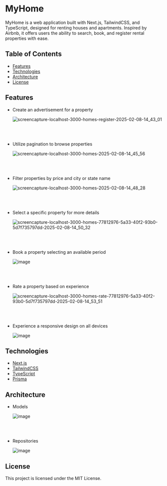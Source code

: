 # MyHome

MyHome is a web application built with Next.js, TailwindCSS, and TypeScript, designed for renting houses and apartments. Inspired by Airbnb, it offers users the ability to search, book, and register rental properties with ease.

## Table of Contents

- [Features](#features)
- [Technologies](#technologies)
- [Architecture](#architecture)
- [License](#license)

## Features

- Create an advertisement for a property

  ![screencapture-localhost-3000-homes-register-2025-02-08-14_43_01](https://github.com/user-attachments/assets/e7dd216c-4c8d-4906-b1b5-76f6c113ab13)

<br></br>
- Utilize pagination to browse properties

  ![screencapture-localhost-3000-homes-2025-02-08-14_45_56](https://github.com/user-attachments/assets/a92e10d2-c8e6-444f-adde-fe56c2c205a1)

<br></br>
- Filter properties by price and city or state name

  ![screencapture-localhost-3000-homes-2025-02-08-14_48_28](https://github.com/user-attachments/assets/8cc46288-88d8-4538-8556-75820cfc934e)

<br></br>
- Select a specific property for more details

  ![screencapture-localhost-3000-homes-77812976-5a33-40f2-93b0-5d7f735797dd-2025-02-08-14_50_32](https://github.com/user-attachments/assets/e905b91e-99fc-485d-b138-2bd46952d879)

<br></br>
- Book a property selecting an available period

  ![image](https://github.com/user-attachments/assets/45b40cac-8f82-4680-a37b-51459bd7f40a)

<br></br>
- Rate a property based on experience

  ![screencapture-localhost-3000-homes-rate-77812976-5a33-40f2-93b0-5d7f735797dd-2025-02-08-14_53_51](https://github.com/user-attachments/assets/0ff9ec44-01af-48e4-b685-06cb869ff1b2)

<br></br>
- Experience a responsive design on all devices

  ![image](https://github.com/user-attachments/assets/8f7b92c9-92cf-4635-bcaa-e3b5bd64b66c)

## Technologies

- [Next.js](https://nextjs.org/)
- [TailwindCSS](https://tailwindcss.com/)
- [TypeScript](https://www.typescriptlang.org/)
- [Prisma](https://www.prisma.io/)

## Architecture

- Models

  ![image](https://github.com/user-attachments/assets/10a805a6-6c28-4a8e-ab65-e2c1514c825c)

<br></br>
- Repositories

  ![image](https://github.com/user-attachments/assets/48332a63-47df-4649-a757-b1d0506df34f)

## License

This project is licensed under the MIT License.
